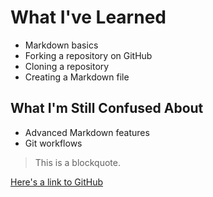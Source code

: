 # What I've Learned
- Markdown basics
- Forking a repository on GitHub
- Cloning a repository
- Creating a Markdown file

## What I'm Still Confused About
- Advanced Markdown features
- Git workflows

> This is a blockquote.

[Here's a link to GitHub](https://github.com/)
